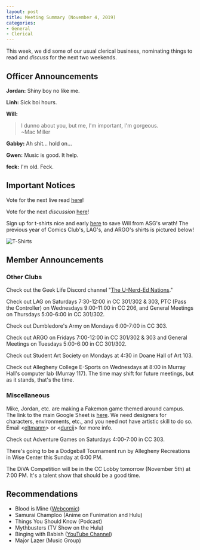 ```yaml
---
layout: post
title: Meeting Summary (November 4, 2019)
categories:
- General
- Clerical
---
```


This week, we did some of our usual clerical business, nominating things to read and *discuss* for the next two weekends.

## Officer Announcements

**Jordan:**  Shiny boy no like me.

**Linh:**  Sick boi hours.

**Will:**

> I dunno about you, but me, I'm important, I'm gorgeous.  
>~Mac Miller

**Gabby:**  Ah shit... hold on...

**Gwen:**  Music is good.  It help.

**feck:**  I'm old.  Feck.

## Important Notices

Vote for the next live read [here](https://docs.google.com/forms/d/e/1FAIpQLSd4Dn1d0C7D370r17j38bgXj-KM_7_-aRFiWuw9F1_djlyKTg/viewform?usp=sf_link)!

Vote for the next *discussion* [here](https://docs.google.com/forms/d/e/1FAIpQLSdzQChqCd-OxjwV_UZRvfnx03tkCcdnMxrHLx-gSBuveTG4pA/viewform?usp=sf_link)!

Sign up for t-shirts nice and early [here](https://docs.google.com/forms/d/e/1FAIpQLScV7z0UpsXuaAsZiq4vp2tpfcicbPbnC_3hbV_u2dTerl1bZQ/viewform) to save Will from ASG's wrath!  The previous year of Comics Club's, LAG's, and ARGO's shirts is pictured below!

![T-Shirts](../../../../../../images/blog/oldshirts.jpg)

## Member Announcements

### Other Clubs

Check out the Geek Life Discord channel "[The U-Nerd-Ed Nations](https://discord.gg/bKXT3FM)."

Check out LAG on Saturdays 7:30-12:00 in CC 301/302 & 303, PTC (Pass the Controller) on Wednesdays 9:00-11:00 in CC 206, and General Meetings on Thursdays 5:00-6:00 in CC 301/302.

Check out Dumbledore's Army on Mondays 6:00-7:00 in CC 303.

Check out ARGO on Fridays 7:00-12:00 in CC 301/302 & 303 and General Meetings on Tuesdays 5:00-6:00 in CC 301/302.

Check out Student Art Society on Mondays at 4:30 in Doane Hall of Art 103.

Check out Allegheny College E-Sports on Wednesdays at 8:00 in Murray Hall's computer lab (Murray 117).  The time may shift for future meetings, but as it stands, that's the time.

### Miscellaneous

Mike, Jordan, etc. are making a Fakemon game themed around campus.  The link to the main Google Sheet is [here](https://docs.google.com/spreadsheets/d/1mO_jn8xz4hN0sAEAv0LH6S_IHrX8TrWRkwoyjccBwHI/edit).  We need designers for characters, environments, etc., and you need not have artistic skill to do so.  Email <[eltmanm](mailto:eltmanm@allegheny.edu)> or <[durcij](mailto:durcij@allegheny.edu)> for more info.

Check out Adventure Games on Saturdays 4:00-7:00 in CC 303.

There's going to be a Dodgeball Tournament run by Allegheny Recreations in Wise Center this Sunday at 6:00 PM.

The DiVA Competition will be in the CC Lobby tomorrow (November 5th) at 7:00 PM.  It's a talent show that should be a good time.

## Recommendations

* Blood is Mine ([Webcomic](bloodismine.thecomicseries.com/comics/1))
* Samurai Champloo (Anime on Funimation and Hulu)
* Things You Should Know (Podcast)
* Mythbusters (TV Show on the Hulu)
* Binging with Babish ([YouTube Channel](https://www.youtube.com/channel/UCJHA_jMfCvEnv-3kRjTCQXw))
* Major Lazer (Music Group)
